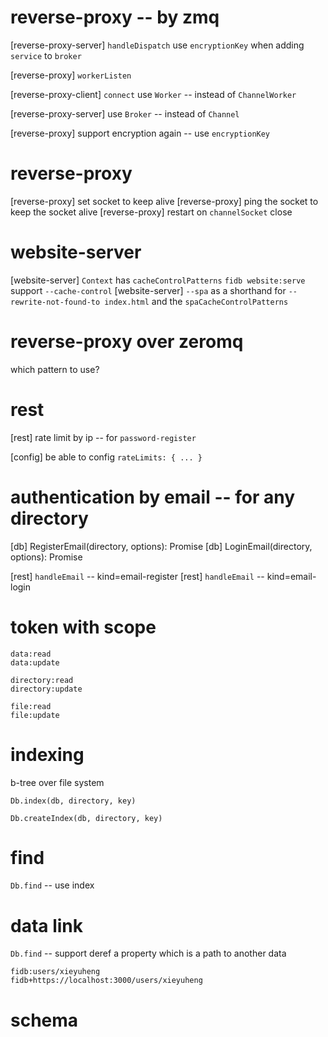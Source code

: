 # reverse-proxy -- by zmq

[reverse-proxy-server] `handleDispatch` use `encryptionKey` when adding `service` to `broker`

[reverse-proxy] `workerListen`

[reverse-proxy-client] `connect` use `Worker` -- instead of `ChannelWorker`

[reverse-proxy-server] use `Broker` -- instead of `Channel`

[reverse-proxy] support encryption again -- use `encryptionKey`

# reverse-proxy

[reverse-proxy] set socket to keep alive
[reverse-proxy] ping the socket to keep the socket alive
[reverse-proxy] restart on `channelSocket` close

# website-server

[website-server] `Context` has `cacheControlPatterns`
`fidb website:serve` support `--cache-control`
[website-server] `--spa` as a shorthand for `--rewrite-not-found-to index.html` and the `spaCacheControlPatterns`

# reverse-proxy over zeromq

which pattern to use?

# rest

[rest] rate limit by ip -- for `password-register`

[config] be able to config `rateLimits: { ... }`

# authentication by email -- for any directory

[db] RegisterEmail(directory, options): Promise<void>
[db] LoginEmail(directory, options): Promise<Token>

[rest] `handleEmail` -- kind=email-register
[rest] `handleEmail` -- kind=email-login

# token with scope

```
data:read
data:update

directory:read
directory:update

file:read
file:update
```

# indexing

b-tree over file system

`Db.index(db, directory, key)`

`Db.createIndex(db, directory, key)`

# find

`Db.find` -- use index

# data link

`Db.find` -- support deref a property which is a path to another data

```
fidb:users/xieyuheng
fidb+https://localhost:3000/users/xieyuheng
```

# schema

